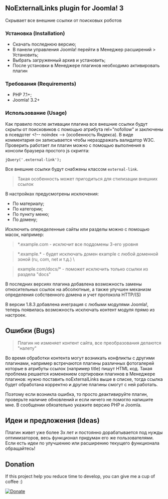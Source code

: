 ## NoExternalLinks plugin for Joomla! 3

Скрывает все внешние ссылки от поисковых роботов

### Установка (Installation)

* Скачать последнюю версию;
* В панели управления Joomla! перейти в Менеджер расширений > Установить;
* Выбрать загруженный архив и установить;
* После установки в Менеджере плагинов необходимо активировать плагин

### Требования (Requirements)

* PHP 7.1+;
* Joomla! 3.2+

### Использование (Usage)

Как правило после активации плагина все внешние ссылки будут 
скрыты от поисковиков с помощью атрибута rel="nofollow" 
и заключены в псевдотег &lt;!-- noindex --&gt; (особенность Яндекса).
В виде комментария он записывается чтобы нераздражать валидатор W3C.
Проверить работает ли плагин можно с помощью выполнения в консоли
браузера простого js скрипта:
```
jQuery('.external-link');
```
Все внешние ссылки будут снабжены классом ```external-link```. 
>Такая особенность может пригодиться для стилизации внешних ссылок

В настройках предусмотрены исключения:
* По материалу;
* По категории;
* По пункту меню;
* По домену;

Исключить опеределенные сайты или разделы можно с помощью масок, например:

>\*.example.com - исключит все поддомены 3-его уровня

>\*.example.\* - будет исключать домен example с любой доменной зоной (ru, com, net и т.д.) \

>example.com/docs/\* - поможет исключить только ссылки из раздела "docs"

В последних версиях плагина добавлена возможность замены относительных
ссылок на абсолютные, а также улучшен механизм определения собственного домена
и учет протокола HTTP/(S)

В версии 1.8.3 добавлена инеграция с любыми модулями Joomla!, теперь появилась 
возможность исключать контент модуля прямо из настроек.

## Ошибки (Bugs)

>Плагин не изменяет контент сайта, все преобразования делаются "налету"

Во время обработки контента могут возникать конфликты с другими плагинами,
например встречаются плагины различных фотогалерей которые в атрибуты ссылок 
(например title) пишут HTML код. Такая проблема решается изменением сортировки
плагинов в Менеджере плагинов: нужно поставить noExternalLinks выше в списке,
тогда ссылка будет обработана корректно и другие плагины смогут с ней работать.

Поэтому если возникла ошибка, то просто деактивируйте плагин,
проверьте наличие обновлений и если ничего не помогло напишите мне.
В сообщении обязательно укажите версию PHP и Joomla.

## Идеи и предложения (Ideas)

Плагин живет уже более 3х лет и постоянно дорабатывается под нужды оптимизаторов,
весь функционал придуман его же пользователями. Если есть идеи по улучшению или расширению
текущего функционала обращайтесь!

## Donation
If this project help you reduce time to develop, you can give me a cup of coffee :) 

[![Donate](https://img.shields.io/badge/Donate-Ya%20Money-yellow)](https://money.yandex.ru/to/41001252912076/500)

